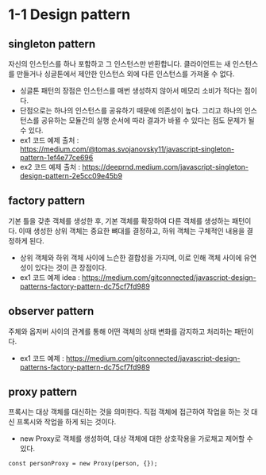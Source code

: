 # 1-1 Design pattern

## singleton pattern 
자신의 인스턴스를 하나 포함하고 그 인스턴스만 반환합니다. 클라이언트는 새 인스턴스를 만들거나 싱글톤에서 제안한 인스턴스 외에 다른 인스턴스를 가져올 수 없다.<br>
- 싱글톤 패턴의 장점은 인스턴스를 매번 생성하지 않아서 메모리 소비가 적다는 점이다. 
- 단점으로는 하나의 인스턴스를 공유하기 때문에 의존성이 높다. 그리고 하나의 인스턴스를 공유하는 모듈간의 실행 순서에 따라 결과가 바뀔 수 있다는 점도 문제가 될 수 있다.
- ex1 코드 예제 출처 : https://medium.com/@tomas.svojanovsky11/javascript-singleton-pattern-1ef4e77ce696
- ex2 코드 예제 출처 : https://deeprnd.medium.com/javascript-singleton-design-pattern-2e5cc09e45b9

## factory pattern
기본 틀을 갖춘 객체를 생성한 후, 기본 객체를 확장하여 다른 객체를 생성하는 패턴이다. 이때 생성한 상위 객체는 중요한 뼈대를 결정하고, 하위 객체는 구체적인 내용을 결정하게 된다. 
- 상위 객체와 하위 객체 사이에 느슨한 결합성을 가지며, 이로 인해 객체 사이에 유연성이 있다는 것이 큰 장점이다. 
- ex1 코드 예제 idea : https://medium.com/gitconnected/javascript-design-patterns-factory-pattern-dc75cf7fd989


## observer pattern
주체와 옵저버 사이의 관계를 통해 어떤 객체의 상태 변화를 감지하고 처리하는 패턴이다. 
- ex1 코드 예제 : https://medium.com/gitconnected/javascript-design-patterns-factory-pattern-dc75cf7fd989

## proxy pattern
프록시는 대상 객체를 대신하는 것을 의미한다. 직접 객체에 접근하여 작업을 하는 것 대신 프록시와 작업을 하게 되는 것이다. 
- new Proxy로 객체를 생성하여, 대상 객체에 대한 상호작용을 가로채고 제어할 수 있다.
``` 
const personProxy = new Proxy(person, {});

```
